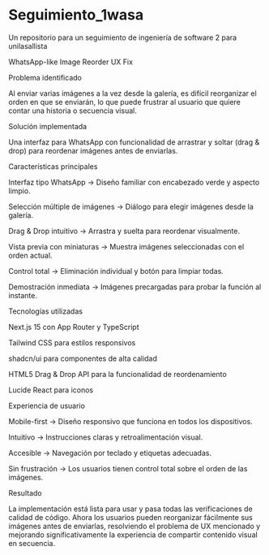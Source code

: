# Seguimiento_1wasa
Un repositorio para un seguimiento de ingeniería de software 2 para unilasallista

WhatsApp-like Image Reorder UX Fix

Problema identificado

Al enviar varias imágenes a la vez desde la galería, es difícil reorganizar el orden en que se enviarán, lo que puede frustrar al usuario que quiere contar una historia o secuencia visual.

Solución implementada

Una interfaz para WhatsApp con funcionalidad de arrastrar y soltar (drag & drop) para reordenar imágenes antes de enviarlas.

Características principales

Interfaz tipo WhatsApp → Diseño familiar con encabezado verde y aspecto limpio.

Selección múltiple de imágenes → Diálogo para elegir imágenes desde la galería.

Drag & Drop intuitivo → Arrastra y suelta para reordenar visualmente.

Vista previa con miniaturas → Muestra imágenes seleccionadas con el orden actual.

Control total → Eliminación individual y botón para limpiar todas.

Demostración inmediata → Imágenes precargadas para probar la función al instante.

Tecnologías utilizadas

Next.js 15
 con App Router y TypeScript

Tailwind CSS
 para estilos responsivos

shadcn/ui
 para componentes de alta calidad

HTML5 Drag & Drop API para la funcionalidad de reordenamiento

Lucide React
 para iconos

Experiencia de usuario

Mobile-first → Diseño responsivo que funciona en todos los dispositivos.

Intuitivo → Instrucciones claras y retroalimentación visual.

Accesible → Navegación por teclado y etiquetas adecuadas.

Sin frustración → Los usuarios tienen control total sobre el orden de las imágenes.

Resultado

La implementación está lista para usar y pasa todas las verificaciones de calidad de código.
Ahora los usuarios pueden reorganizar fácilmente sus imágenes antes de enviarlas, resolviendo el problema de UX mencionado y mejorando significativamente la experiencia de compartir contenido visual en secuencia.
